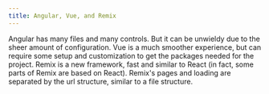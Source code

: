 ```yaml
---
title: Angular, Vue, and Remix
---
```


Angular has many files and many controls. But it can be unwieldy due to the sheer amount of configuration. Vue is a much smoother experience, but can require some setup and customization to get the packages needed for the project. Remix is a new framework, fast and similar to React (in fact, some parts of Remix are based on React). Remix's pages and loading are separated by the url structure, similar to a file structure.